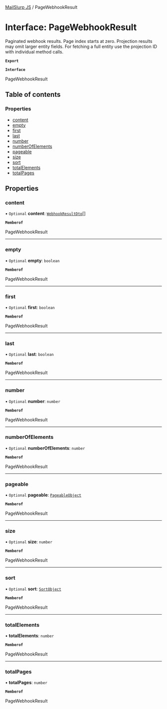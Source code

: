 [MailSlurp JS](../README.md) / PageWebhookResult

# Interface: PageWebhookResult

Paginated webhook results. Page index starts at zero. Projection results may omit larger entity fields. For fetching a full entity use the projection ID with individual method calls.

**`Export`**

**`Interface`**

PageWebhookResult

## Table of contents

### Properties

- [content](PageWebhookResult.md#content)
- [empty](PageWebhookResult.md#empty)
- [first](PageWebhookResult.md#first)
- [last](PageWebhookResult.md#last)
- [number](PageWebhookResult.md#number)
- [numberOfElements](PageWebhookResult.md#numberofelements)
- [pageable](PageWebhookResult.md#pageable)
- [size](PageWebhookResult.md#size)
- [sort](PageWebhookResult.md#sort)
- [totalElements](PageWebhookResult.md#totalelements)
- [totalPages](PageWebhookResult.md#totalpages)

## Properties

### content

• `Optional` **content**: [`WebhookResultDto`](WebhookResultDto.md)[]

**`Memberof`**

PageWebhookResult

___

### empty

• `Optional` **empty**: `boolean`

**`Memberof`**

PageWebhookResult

___

### first

• `Optional` **first**: `boolean`

**`Memberof`**

PageWebhookResult

___

### last

• `Optional` **last**: `boolean`

**`Memberof`**

PageWebhookResult

___

### number

• `Optional` **number**: `number`

**`Memberof`**

PageWebhookResult

___

### numberOfElements

• `Optional` **numberOfElements**: `number`

**`Memberof`**

PageWebhookResult

___

### pageable

• `Optional` **pageable**: [`PageableObject`](PageableObject.md)

**`Memberof`**

PageWebhookResult

___

### size

• `Optional` **size**: `number`

**`Memberof`**

PageWebhookResult

___

### sort

• `Optional` **sort**: [`SortObject`](SortObject.md)

**`Memberof`**

PageWebhookResult

___

### totalElements

• **totalElements**: `number`

**`Memberof`**

PageWebhookResult

___

### totalPages

• **totalPages**: `number`

**`Memberof`**

PageWebhookResult
